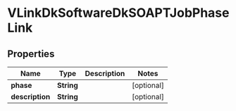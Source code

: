 
# VLinkDkSoftwareDkSOAPTJobPhaseLink

## Properties
Name | Type | Description | Notes
------------ | ------------- | ------------- | -------------
**phase** | **String** |  |  [optional]
**description** | **String** |  |  [optional]



